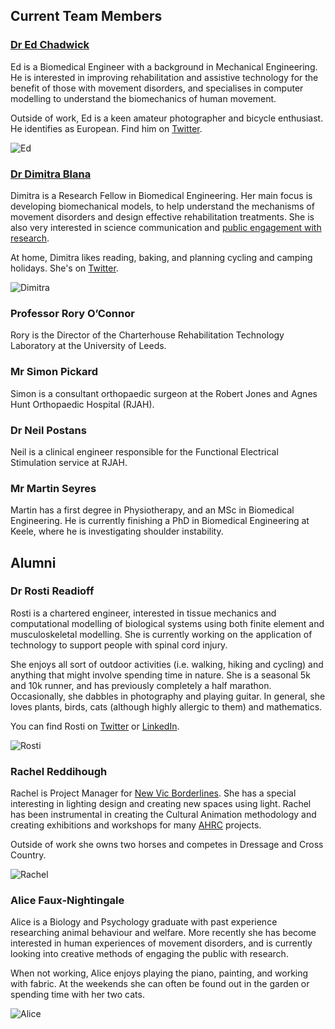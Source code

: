## Current Team Members

### [Dr Ed Chadwick](https://www.keele.ac.uk/istm/staff/edchadwick/)
Ed is a Biomedical Engineer with a background in Mechanical Engineering. He is interested in improving rehabilitation and assistive technology for the benefit of those with movement disorders, and specialises in computer modelling to understand the biomechanics of human movement.

Outside of work, Ed is a keen amateur photographer and bicycle enthusiast. He identifies as European. Find him on [Twitter](https://twitter.com/ekjchadwick).

![Ed](https://github.com/dblana/TechForParalysis/blob/master/Photos/Ed.jpg "Ed Chadwick")

### [Dr Dimitra Blana](https://www.keele.ac.uk/istm/staff/dimitrablana/)
Dimitra is a Research Fellow in Biomedical Engineering. Her main focus is developing biomechanical models, to help understand the mechanisms of movement disorders and design effective rehabilitation treatments. She is also very interested in science communication and [public engagement with research](http://soapboxscience.org/stoke-on-trent-local-organising-team/).

At home, Dimitra likes reading, baking, and planning cycling and camping holidays. She's on [Twitter](https://twitter.com/DimitraBlana).  

![Dimitra](https://github.com/dblana/TechForParalysis/blob/master/Photos/Dimitra.jpg "Dimitra Blana")

### Professor Rory O’Connor
Rory is the Director of the Charterhouse Rehabilitation Technology Laboratory at the University of Leeds.

### Mr Simon Pickard
Simon is a consultant orthopaedic surgeon at the Robert Jones and Agnes Hunt Orthopaedic Hospital (RJAH).

### Dr Neil Postans
Neil is a clinical engineer responsible for the Functional Electrical Stimulation service at RJAH.

### Mr Martin Seyres
Martin has a first degree in Physiotherapy, and an MSc in Biomedical Engineering. He is currently finishing a PhD in Biomedical Engineering at Keele, where he is investigating shoulder instability.

## Alumni

### Dr Rosti Readioff
Rosti is a chartered engineer, interested in tissue mechanics and computational modelling of biological systems using both finite element and musculoskeletal modelling. She is currently working on the application of technology to support people with spinal cord injury.

She enjoys all sort of outdoor activities (i.e. walking, hiking and cycling) and anything that might involve spending time in nature. She is a seasonal 5k and 10k runner, and has previously completely a half marathon. Occasionally, she dabbles in photography and playing guitar. In general, she loves plants, birds, cats (although highly allergic to them) and mathematics.

You can find Rosti on [Twitter](https://twitter.com/dr_rosti) or [LinkedIn](https://www.linkedin.com/in/dr-rosti-readioff-ceng-mimeche-843114113/).

![Rosti](https://github.com/dblana/TechForParalysis/blob/master/Photos/Rosti.jpg "Rosti Readioff")

### Rachel Reddihough
Rachel is Project Manager for [New Vic Borderlines](http://www.newvictheatre.org.uk/education-and-community/borderlines/). She has a special interesting in lighting design and creating new spaces using light. Rachel has been instrumental in creating the Cultural Animation methodology and creating exhibitions and workshops for many [AHRC](https://ahrc.ukri.org/) projects.

Outside of work she owns two horses and competes in Dressage and Cross Country.

![Rachel](https://github.com/dblana/TechForParalysis/blob/master/Photos/Rachel.jpg "Rachel Reddihough")

### Alice Faux-Nightingale
Alice is a Biology and Psychology graduate with past experience researching animal behaviour and welfare. More recently she has become interested in human experiences of movement disorders, and is currently looking into creative methods of engaging the public with research.

When not working, Alice enjoys playing the piano, painting, and working with fabric. At the weekends she can often be found out in the garden or spending time with her two cats.

![Alice](https://github.com/dblana/TechForParalysis/blob/master/Photos/Alice.jpg "Alice Faux-Nightingale")
